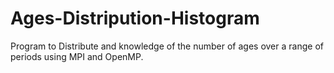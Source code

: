 # Ages-Distripution-Histogram
Program to Distribute and knowledge of the number of ages over a range of periods using MPI and OpenMP.
